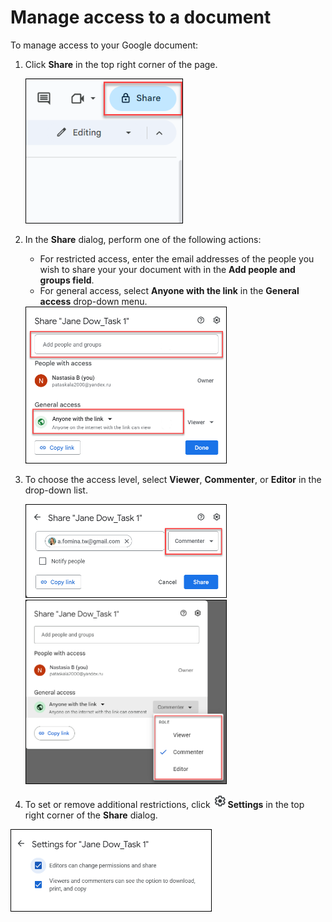 # **Manage access to a document**

To manage access to your Google document: 

1. Click **Share** in the top right corner of the page. 

    <img style='border:1px solid #000000' src="/img/share.png" alt="creating_doc" width= "250">

2. In the **Share** dialog, perform one of the following actions: 

    - For restricted access, enter the email addresses of the people you wish to share your your document with in the **Add people and groups field**.
    - For general access, select **Anyone with the link** in the **General access** drop-down menu.

    <img style='border:1px solid #000000' src="/img/access.png" alt="creating_doc" width= "320">


3. To choose the access level, select **Viewer**, **Commenter**, or **Editor** in the drop-down list.

    <img style='border:1px solid #000000' src="/img/commenter.png" alt="creating_doc" width= "320">

    <img style='border:1px solid #000000' src="/img/commenter2.png" alt="creating_doc" width= "320">

4. To set or remove additional restrictions, click ![Settings](/img/settings.png) **Settings** in the top right corner of the **Share** dialog. 


<img style='border:1px solid #000000' src="/img/settings2.png" alt="creating_doc" width= "320">
